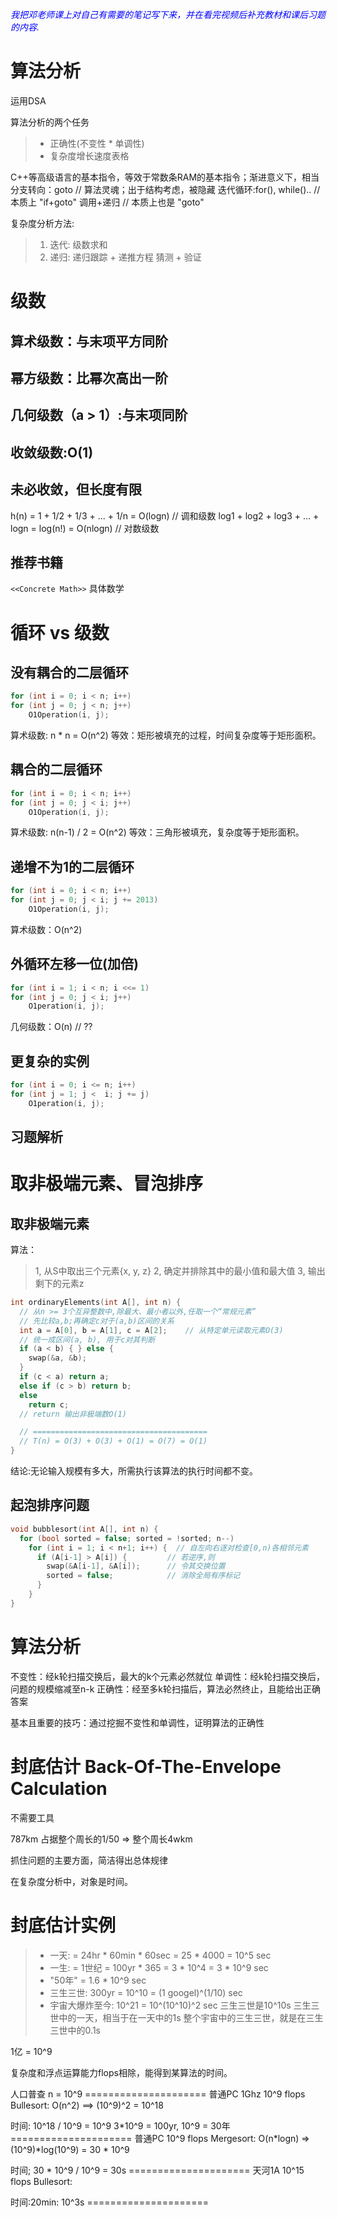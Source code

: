 
<span style="color:blue">*我把邓老师课上对自己有需要的笔记写下来，并在看完视频后补充教材和课后习题的内容.*</span>

# 算法分析

运用DSA

算法分析的两个任务
> * 正确性(不变性 * 单调性)
> * 复杂度增长速度表格

C++等高级语言的基本指令，等效于常数条RAM的基本指令；渐进意义下，相当
  分支转向：goto   // 算法灵魂；出于结构考虑，被隐藏
  迭代循环:for(), while()..   // 本质上 "if+goto"
  调用+递归                   // 本质上也是 "goto"

复杂度分析方法:
> 1. 迭代: 级数求和
> 2. 递归: 递归跟踪 + 递推方程
> 猜测 + 验证

# 级数

## 算术级数：与**末项平方**同阶

## 幂方级数：比幂次高出一阶

## 几何级数（a > 1）:与末项同阶

## 收敛级数:O(1)

## 未必收敛，但长度有限
h(n) = 1 + 1/2 + 1/3 + ... + 1/n = O(logn)            // 调和级数
log1 + log2 + log3 + ... + logn = log(n!) = O(nlogn)  // 对数级数

## 推荐书籍
`<<Concrete Math>>` 具体数学

# 循环 vs 级数


## 没有耦合的二层循环
```cpp
for (int i = 0; i < n; i++)
for (int j = 0; j < n; j++)
    O1Operation(i, j);
```

算术级数:  n * n = O(n^2)
等效：矩形被填充的过程，时间复杂度等于矩形面积。

## 耦合的二层循环
```cpp
for (int i = 0; i < n; i++)
for (int j = 0; j < i; j++)
    O1Operation(i, j);
```

算术级数: n(n-1) / 2 = O(n^2)
等效：三角形被填充，复杂度等于矩形面积。

## 递增不为1的二层循环
```cpp
for (int i = 0; i < n; i++)
for (int j = 0; j < i; j += 2013)
    O1Operation(i, j);
```

算术级数：O(n^2)

## 外循环左移一位(加倍)
```cpp
for (int i = 1; i < n; i <<= 1)
for (int j = 0; j < i; j++)
    O1peration(i, j);
```

几何级数：O(n)     // ??

## 更复杂的实例
```cpp
for (int i = 0; i <= n; i++)
for (int j = 1; j <  i; j += j)
    O1peration(i, j);
```

## 习题解析

# 取非极端元素、冒泡排序

## 取非极端元素 

算法： 
> 1, 从S中取出三个元素{x, y, z}
> 2, 确定并排除其中的最小值和最大值
> 3, 输出剩下的元素z

```cpp
int ordinaryElements(int A[], int n) {
  // 从n >= 3个互异整数中,除最大、最小者以外,任取一个“常规元素”
  // 先比较a,b;再确定c对于(a,b)区间的关系
  int a = A[0], b = A[1], c = A[2];    // 从特定单元读取元素O(3)
  // 统一成区间(a, b), 用于c对其判断
  if (a < b) { } else {
    swap(&a, &b);
  }
  if (c < a) return a;
  else if (c > b) return b;
  else
    return c;
  // return 输出非极端数O(1)

  // =======================================
  // T(n) = O(3) + O(3) + O(1) = O(7) = O(1)
}
```

结论:无论输入规模有多大，所需执行该算法的执行时间都不变。

## 起泡排序问题
```cpp
void bubblesort(int A[], int n) {
  for (bool sorted = false; sorted = !sorted; n--)
    for (int i = 1; i < n+1; i++) {  // 自左向右逐对检查[0,n)各相邻元素
      if (A[i-1] > A[i]) {         // 若逆序,则
        swap(&A[i-1], &A[i]);      // 令其交换位置
        sorted = false;            // 消除全局有序标记
      }
    }
}
```

# 算法分析


不变性：经k轮扫描交换后，最大的k个元素必然就位
单调性：经k轮扫描交换后，问题的规模缩减至n-k
正确性：经至多k轮扫描后，算法必然终止，且能给出正确答案

基本且重要的技巧：通过挖掘不变性和单调性，证明算法的正确性

# 封底估计 Back-Of-The-Envelope Calculation

不需要工具

787km 占据整个周长的1/50 => 整个周长4wkm

抓住问题的主要方面，简洁得出总体规律

在复杂度分析中，对象是时间。

# 封底估计实例
> * 一天: = 24hr * 60min * 60sec = 25 * 4000 = 10^5 sec
> * 一生: = 1世纪 = 100yr * 365 = 3 * 10^4 = 3 * 10^9 sec
> * "50年" = 1.6 * 10^9 sec
> * 三生三世: 300yr = 10^10 = (1 googel)^(1/10) sec
> * 宇宙大爆炸至今: 10^21 = 10^(10^10)^2 sec 
三生三世是10^10s
三生三世中的一天，相当于在一天中的1s
整个宇宙中的三生三世，就是在三生三世中的0.1s

1亿 = 10^9

复杂度和浮点运算能力flops相除，能得到某算法的时间。

人口普查 n = 10^9
\=====================
普通PC 1Ghz 10^9 flops
Bullesort: O(n^2) ==> (10^9)^2 = 10^18 

时间: 10^18 / 10^9  = 10^9
3*10^9 = 100yr, 10^9 = 30年
\=====================
普通PC  10^9 flops
Mergesort: O(n\*logn) => (10^9)\*log(10^9) = 30 * 10^9

时间; 30 * 10^9 / 10^9 = 30s
\=====================
天河1A 10^15 flops
Bullesort:

时间:20min: 10^3s
\=====================
